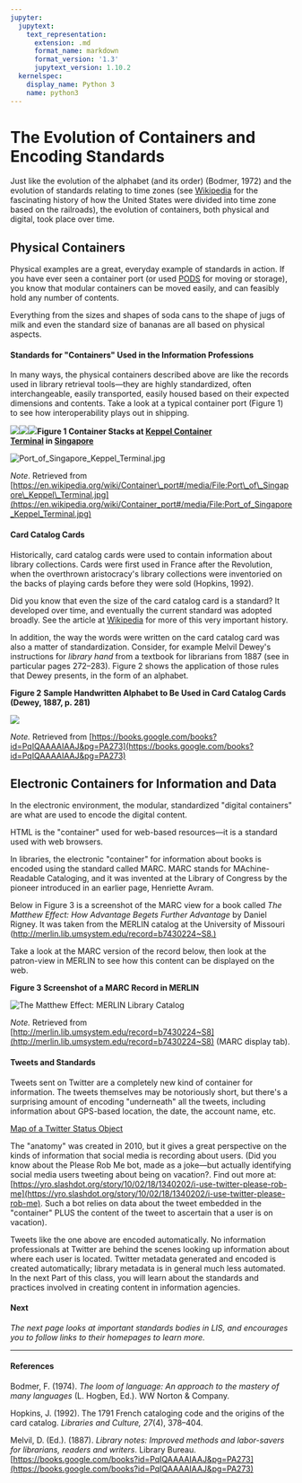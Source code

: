 ```yaml
---
jupyter:
  jupytext:
    text_representation:
      extension: .md
      format_name: markdown
      format_version: '1.3'
      jupytext_version: 1.10.2
  kernelspec:
    display_name: Python 3
    name: python3
---
```


<!-- #region id="LH-I7PRnrKc_" -->
# The Evolution of Containers and Encoding Standards

Just like the evolution of the alphabet (and its order) (Bodmer, 1972) and the evolution of standards relating to time zones (see [Wikipedia](https://en.wikipedia.org/wiki/Time_zone) for the fascinating history of how the United States were divided into time zone based on the railroads), the evolution of containers, both physical and digital, took place over time.

## Physical Containers

Physical examples are a great, everyday example of standards in action. If you have ever seen a container port (or used [PODS](https://www.pods.com/) for moving or storage), you know that modular containers can be moved easily, and can feasibly hold any number of contents.

Everything from the sizes and shapes of soda cans to the shape of jugs of milk and even the standard size of bananas are all based on physical aspects.

#### Standards for "Containers" Used in the Information Professions

In many ways, the physical containers described above are like the records used in library retrieval tools—they are highly standardized, often interchangeable, easily transported, easily housed based on their expected dimensions and contents. Take a look at a typical container port (Figure 1) to see how interoperability plays out in shipping.

![](https://en.wikipedia.org/wiki/Container_port#/media/File:Port_of_Singapore_Keppel_Terminal.jpg)![](https://en.wikipedia.org/wiki/Container_port#/media/File:Port_of_Singapore_Keppel_Terminal.jpg%20)![](https://commons.wikimedia.org/wiki/File:Port_of_Singapore_Keppel_Terminal.jpg#/media/File:Port_of_Singapore_Keppel_Terminal.jpg%20)**Figure 1 Container Stacks at [Keppel Container Terminal](https://en.wikipedia.org/wiki/Keppel_Corporation) in [Singapore](https://en.wikipedia.org/wiki/Singapore "Singapore")**

![Port_of_Singapore_Keppel_Terminal.jpg](https://missouri.instructure.com/courses/49361/files/8633262/preview)

_Note_. Retrieved from [https://en.wikipedia.org/wiki/Container\_port#/media/File:Port\_of\_Singapore\_Keppel\_Terminal.jpg](https://en.wikipedia.org/wiki/Container_port#/media/File:Port_of_Singapore_Keppel_Terminal.jpg) 

#### Card Catalog Cards

Historically, card catalog cards were used to contain information about library collections. Cards were first used in France after the Revolution, when the overthrown aristocracy's library collections were inventoried on the backs of playing cards before they were sold (Hopkins, 1992).

Did you know that even the size of the card catalog card is a standard? It developed over time, and eventually the current standard was adopted broadly. See the article at [Wikipedia](https://en.wikipedia.org/wiki/Library_catalog#Catalog_card) for more of this very important history.

In addition, the way the words were written on the card catalog card was also a matter of standardization. Consider, for example Melvil Dewey's instructions for _library hand_ from a textbook for librarians from 1887 (see in particular pages 272–283). Figure 2 shows the application of those rules that Dewey presents, in the form of an alphabet.

**Figure 2** **Sample Handwritten Alphabet to Be Used in Card Catalog Cards (Dewey, 1887, p. 281)**

[![](https://missouri.instructure.com/courses/49361/files/8633237/preview)](https://books.google.com/books?id=PqIQAAAAIAAJ&pg=PA273)

_Note._ Retrieved from [https://books.google.com/books?id=PqIQAAAAIAAJ&pg=PA273](https://books.google.com/books?id=PqIQAAAAIAAJ&pg=PA273)

## Electronic Containers for Information and Data

In the electronic environment, the modular, standardized "digital containers" are what are used to encode the digital content.

HTML is the "container" used for web-based resources—it is a standard used with web browsers.

In libraries, the electronic "container" for information about books is encoded using the standard called MARC. MARC stands for MAchine-Readable Cataloging, and it was invented at the Library of Congress by the pioneer introduced in an earlier page, Henriette Avram.

Below in Figure 3 is a screenshot of the MARC view for a book called _The Matthew Effect: How Advantage Begets Further Advantage_ by Daniel Rigney. It was taken from the MERLIN catalog at the University of Missouri ([http://merlin.lib.umsystem.edu/record=b7430224~S8.) ](http://merlin.lib.umsystem.edu/record=b7430224~S8)

Take a look at the MARC version of the record below, then look at the patron-view in MERLIN to see how this content can be displayed on the web.

**Figure 3 Screenshot of a MARC Record in MERLIN**

![ The Matthew Effect: MERLIN Library Catalog](https://missouri.instructure.com/courses/49361/files/8633224/preview)

_Note._ Retrieved from [http://merlin.lib.umsystem.edu/record=b7430224~S8](http://merlin.lib.umsystem.edu/record=b7430224~S8) (MARC display tab).

#### Tweets and Standards

Tweets sent on Twitter are a completely new kind of container for information. The tweets themselves may be notoriously short, but there's a surprising amount of encoding "underneath" all the tweets, including information about GPS-based location, the date, the account name, etc.

[Map of a Twitter Status Object](http://online.wsj.com/public/resources/documents/TweetMetadata.pdf)

The "anatomy" was created in 2010, but it gives a great perspective on the kinds of information that social media is recording about users. (Did you know about the Please Rob Me bot, made as a joke—but actually identifying social media users tweeting about being on vacation?. Find out more at: [https://yro.slashdot.org/story/10/02/18/1340202/i-use-twitter-please-rob-me](https://yro.slashdot.org/story/10/02/18/1340202/i-use-twitter-please-rob-me). Such a bot relies on data about the tweet embedded in the "container" PLUS the content of the tweet to ascertain that a user is on vacation).

Tweets like the one above are encoded automatically. No information professionals at Twitter are behind the scenes looking up information about where each user is located. Twitter metadata generated and encoded is created automatically; library metadata is in general much less automated. In the next Part of this class, you will learn about the standards and practices involved in creating content in information agencies.

#### **Next**

_The next page looks at important standards bodies in LIS, and encourages you to follow links to their homepages to learn more._ 

* * *

#### References

Bodmer, F. (1974). _The loom of language: An approach to the mastery of many languages_ (L. Hogben, Ed.). WW Norton & Company.

Hopkins, J. (1992). The 1791 French cataloging code and the origins of the card catalog. _Libraries and Culture, 27_(4), 378–404.

Melvil, D. (Ed.). (1887). _Library notes: Improved methods and labor-savers for librarians, readers and writers_. Library Bureau. [https://books.google.com/books?id=PqIQAAAAIAAJ&pg=PA273](https://books.google.com/books?id=PqIQAAAAIAAJ&pg=PA273)
<!-- #endregion -->
